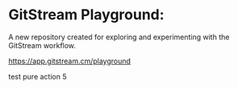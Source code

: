 # GitStream Playground:

A new repository created for exploring and experimenting with the GitStream workflow.

https://app.gitstream.cm/playground

test pure action 5